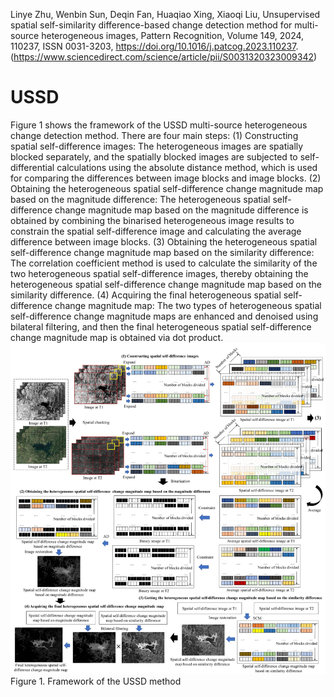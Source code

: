 Linye Zhu, Wenbin Sun, Deqin Fan, Huaqiao Xing, Xiaoqi Liu, Unsupervised spatial self-similarity difference-based change detection method for multi-source heterogeneous images, Pattern Recognition, Volume 149, 2024, 110237, ISSN 0031-3203, https://doi.org/10.1016/j.patcog.2023.110237.
(https://www.sciencedirect.com/science/article/pii/S0031320323009342)


# USSD
Figure 1 shows the framework of the USSD multi-source heterogeneous change detection method. 
There are four main steps: (1) Constructing spatial self-difference images: The heterogeneous images are spatially blocked separately, and the spatially blocked images are subjected to self-differential calculations using the absolute distance method, which is used for comparing the differences between image blocks and image blocks. (2) Obtaining the heterogeneous spatial self-difference change magnitude map based on the magnitude difference: The heterogeneous spatial self-difference change magnitude map based on the magnitude difference is obtained by combining the binarised heterogeneous image results to constrain the spatial self-difference image and calculating the average difference between image blocks. (3) Obtaining the heterogeneous spatial self-difference change magnitude map based on the similarity difference: The correlation coefficient method is used to calculate the similarity of the two heterogeneous spatial self-difference images, thereby obtaining the heterogeneous spatial self-difference change magnitude map based on the similarity difference. (4) Acquiring the final heterogeneous spatial self-difference change magnitude map: The two types of heterogeneous spatial self-difference change magnitude maps are enhanced and denoised using bilateral filtering, and then the final heterogeneous spatial self-difference change magnitude map is obtained via dot product.
![Image text](https://github.com/zhuzhu94854693/USSD/blob/main/image.png)
Figure 1. Framework of the USSD method

